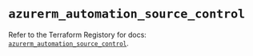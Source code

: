 # `azurerm_automation_source_control`

Refer to the Terraform Registory for docs: [`azurerm_automation_source_control`](https://registry.terraform.io/providers/hashicorp/azurerm/3.59.0/docs/resources/automation_source_control).
